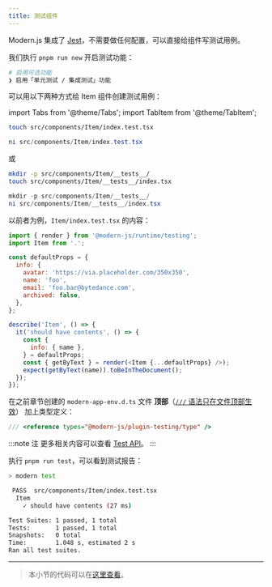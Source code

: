```yaml
---
title: ​测试组件​​​
---
```


Modern.js 集成了 [Jest](https://jestjs.io/)，不需要做任何配置，可以直接给组件写测试用例。

我们执行 `pnpm run new` 开启测试功能：

```bash
# 启用可选功能
❯ 启用「单元测试 / 集成测试」功能
```

可以用以下两种方式给 Item 组件创建测试用例：

import Tabs from '@theme/Tabs';
import TabItem from '@theme/TabItem';

<Tabs>
<TabItem value="macOS" label="macOS" default>

```bash
touch src/components/Item/index.test.tsx
```

</TabItem>
<TabItem value="Windows" label="Windows">

```powershell
ni src/components/Item/index.test.tsx
```

</TabItem>
</Tabs>

或

<Tabs>
<TabItem value="macOS" label="macOS" default>

```bash
mkdir -p src/components/Item/__tests__/
touch src/components/Item/__tests__/index.tsx
```

</TabItem>
<TabItem value="Windows" label="Windows">

```powershell
mkdir -p src/components/Item/__tests__/
ni src/components/Item/__tests__/index.tsx
```

</TabItem>
</Tabs>


以前者为例，`Item/index.test.tsx` 的内容：

```javascript
import { render } from '@modern-js/runtime/testing';
import Item from '.';

const defaultProps = {
  info: {
    avatar: 'https://via.placeholder.com/350x350',
    name: 'foo',
    email: 'foo.bar@bytedance.com',
    archived: false,
  },
};

describe('Item', () => {
  it('should have contents', () => {
    const {
      info: { name },
    } = defaultProps;
    const { getByText } = render(<Item {...defaultProps} />);
    expect(getByText(name)).toBeInTheDocument();
  });
});
```

在之前章节创建的 `modern-app-env.d.ts` 文件 **顶部**（[`///` 语法只在文件顶部生效](https://www.typescriptlang.org/docs/handbook/triple-slash-directives.html#:~:text=Triple-slash%20directives%20are%20only%20valid%20at%20the%20top%20of%20their%20containing%20file.)） 加上类型定义：

```ts
/// <reference types="@modern-js/plugin-testing/type" />
```

:::note 注
更多相关内容可以查看 [Test API](/docs/apis/runtime/testing/render)。
:::

执行 `pnpm run test`，可以看到测试报告：

```bash
> modern test

 PASS  src/components/Item/index.test.tsx
  Item
    ✓ should have contents (27 ms)

Test Suites: 1 passed, 1 total
Tests:       1 passed, 1 total
Snapshots:   0 total
Time:        1.048 s, estimated 2 s
Ran all test suites.
```

---

> 本小节的代码可以在[这里查看](https://github.com/modern-js-dev/modern-js-examples/tree/main/tutorials/c06/hello-modern-6)。

